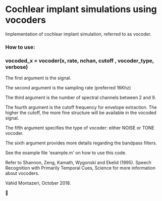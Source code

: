 # Cochlear implant simulations using vocoders 

Implementation of cochlear implant simulation, referred to as vocoder.

### How to use:

### vocoded_x = vocoder(x, rate, nchan, cutoff , vocoder_type, verbose)

The first argument is the signal.

The second argument is the sampling rate (preferred 16Khz)

The third argument is the number of spectral channels between 2 and 9.

The fourth argument is the cutoff frequency for envelope extraction. The higher the cutoff, the more fine structure will be available in the vocoded signal.

The fifth argument specifies the type of vocoder: either NOISE or TONE vocoder.

The sixth argument provides more details regarding the bandpass filters.

See the example file 'example.m' on how to use this code.

Refer to Shannon, Zeng, Kamath, Wygonski and Ekelid (1995). Speech Recognition with Primarily Temporal Cues, Science for more information about vocoders. 

Vahid Montazeri, October 2018.

:slightly_smiling_face:

